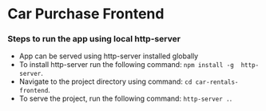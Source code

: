 # Car Purchase Frontend

### Steps to run the app using local http-server
 - App can be served using http-server installed globally
 - To install http-server run the following command: `npm install -g  http-server`.
 - Navigate to the project directory using command: `cd car-rentals-frontend`.
 - To serve the project, run the following command: `http-server .`.
